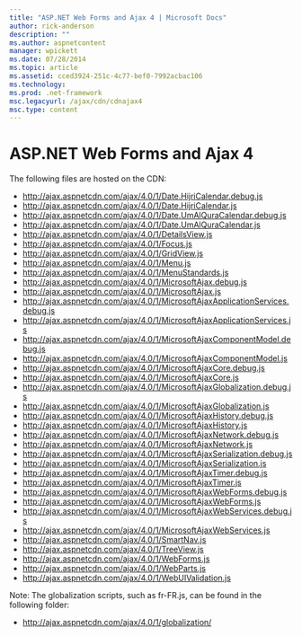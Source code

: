 ```yaml
---
title: "ASP.NET Web Forms and Ajax 4 | Microsoft Docs"
author: rick-anderson
description: ""
ms.author: aspnetcontent
manager: wpickett
ms.date: 07/28/2014
ms.topic: article
ms.assetid: cced3924-251c-4c77-bef0-7992acbac106
ms.technology: 
ms.prod: .net-framework
msc.legacyurl: /ajax/cdn/cdnajax4
msc.type: content
---
```

ASP.NET Web Forms and Ajax 4
====================
The following files are hosted on the CDN:

- http://ajax.aspnetcdn.com/ajax/4.0/1/Date.HijriCalendar.debug.js
- http://ajax.aspnetcdn.com/ajax/4.0/1/Date.HijriCalendar.js
- http://ajax.aspnetcdn.com/ajax/4.0/1/Date.UmAlQuraCalendar.debug.js
- http://ajax.aspnetcdn.com/ajax/4.0/1/Date.UmAlQuraCalendar.js
- http://ajax.aspnetcdn.com/ajax/4.0/1/DetailsView.js
- http://ajax.aspnetcdn.com/ajax/4.0/1/Focus.js
- http://ajax.aspnetcdn.com/ajax/4.0/1/GridView.js
- http://ajax.aspnetcdn.com/ajax/4.0/1/Menu.js
- http://ajax.aspnetcdn.com/ajax/4.0/1/MenuStandards.js
- http://ajax.aspnetcdn.com/ajax/4.0/1/MicrosoftAjax.debug.js
- http://ajax.aspnetcdn.com/ajax/4.0/1/MicrosoftAjax.js
- http://ajax.aspnetcdn.com/ajax/4.0/1/MicrosoftAjaxApplicationServices.debug.js
- http://ajax.aspnetcdn.com/ajax/4.0/1/MicrosoftAjaxApplicationServices.js
- http://ajax.aspnetcdn.com/ajax/4.0/1/MicrosoftAjaxComponentModel.debug.js
- http://ajax.aspnetcdn.com/ajax/4.0/1/MicrosoftAjaxComponentModel.js
- http://ajax.aspnetcdn.com/ajax/4.0/1/MicrosoftAjaxCore.debug.js
- http://ajax.aspnetcdn.com/ajax/4.0/1/MicrosoftAjaxCore.js
- http://ajax.aspnetcdn.com/ajax/4.0/1/MicrosoftAjaxGlobalization.debug.js
- http://ajax.aspnetcdn.com/ajax/4.0/1/MicrosoftAjaxGlobalization.js
- http://ajax.aspnetcdn.com/ajax/4.0/1/MicrosoftAjaxHistory.debug.js
- http://ajax.aspnetcdn.com/ajax/4.0/1/MicrosoftAjaxHistory.js
- http://ajax.aspnetcdn.com/ajax/4.0/1/MicrosoftAjaxNetwork.debug.js
- http://ajax.aspnetcdn.com/ajax/4.0/1/MicrosoftAjaxNetwork.js
- http://ajax.aspnetcdn.com/ajax/4.0/1/MicrosoftAjaxSerialization.debug.js
- http://ajax.aspnetcdn.com/ajax/4.0/1/MicrosoftAjaxSerialization.js
- http://ajax.aspnetcdn.com/ajax/4.0/1/MicrosoftAjaxTimer.debug.js
- http://ajax.aspnetcdn.com/ajax/4.0/1/MicrosoftAjaxTimer.js
- http://ajax.aspnetcdn.com/ajax/4.0/1/MicrosoftAjaxWebForms.debug.js
- http://ajax.aspnetcdn.com/ajax/4.0/1/MicrosoftAjaxWebForms.js
- http://ajax.aspnetcdn.com/ajax/4.0/1/MicrosoftAjaxWebServices.debug.js
- http://ajax.aspnetcdn.com/ajax/4.0/1/MicrosoftAjaxWebServices.js
- http://ajax.aspnetcdn.com/ajax/4.0/1/SmartNav.js
- http://ajax.aspnetcdn.com/ajax/4.0/1/TreeView.js
- http://ajax.aspnetcdn.com/ajax/4.0/1/WebForms.js
- http://ajax.aspnetcdn.com/ajax/4.0/1/WebParts.js
- http://ajax.aspnetcdn.com/ajax/4.0/1/WebUIValidation.js

Note: The globalization scripts, such as fr-FR.js, can be found in the following folder:

- http://ajax.aspnetcdn.com/ajax/4.0/1/globalization/